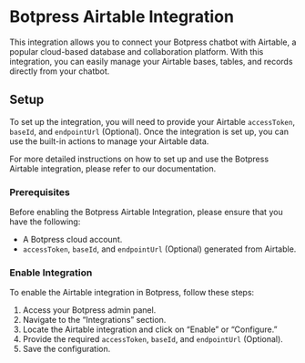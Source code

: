 # Botpress Airtable Integration

This integration allows you to connect your Botpress chatbot with Airtable, a popular cloud-based database and collaboration platform. With this integration, you can easily manage your Airtable bases, tables, and records directly from your chatbot.

## Setup

To set up the integration, you will need to provide your Airtable `accessToken`, `baseId`, and `endpointUrl` (Optional). Once the integration is set up, you can use the built-in actions to manage your Airtable data.

For more detailed instructions on how to set up and use the Botpress Airtable integration, please refer to our documentation.

### Prerequisites

Before enabling the Botpress Airtable Integration, please ensure that you have the following:

- A Botpress cloud account.
- `accessToken`, `baseId`, and `endpointUrl` (Optional) generated from Airtable.

### Enable Integration

To enable the Airtable integration in Botpress, follow these steps:

1. Access your Botpress admin panel.
2. Navigate to the “Integrations” section.
3. Locate the Airtable integration and click on “Enable” or “Configure.”
4. Provide the required `accessToken`, `baseId`, and `endpointUrl` (Optional).
5. Save the configuration.
